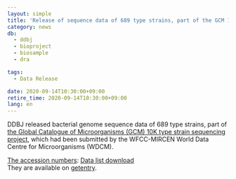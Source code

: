 ```yaml
---
layout: simple
title: 'Release of sequence data of 689 type strains, part of the GCM 10K type strain sequencing project'
category: news
db:
  - ddbj
  - bioproject
  - biosample
  - dra

tags:
  - Data Release

date: 2020-09-14T10:30:00+09:00
retire_time: 2020-09-14T10:30:00+09:00
lang: en
---
```


<p>DDBJ released bacterial genome sequence data of 689 type strains, part of <a href="https://www.microbiologyresearch.org/content/journal/ijsem/10.1099/ijsem.0.003276">the Global Catalogue of Microorganisms (GCM) 10K type strain sequencing project</a>, which had been submitted by the WFCC-MIRCEN World Data Centre for Microorganisms (WDCM). </p>

<p><a href="/documents/accessions.html">The accession numbers</a>: <a href="/files/news/20200914_2_list.xlsx">Data list download</a><br>They are available on <a href="http://getentry.ddbj.nig.ac.jp/top-e.html">getentry</a>. </p>
